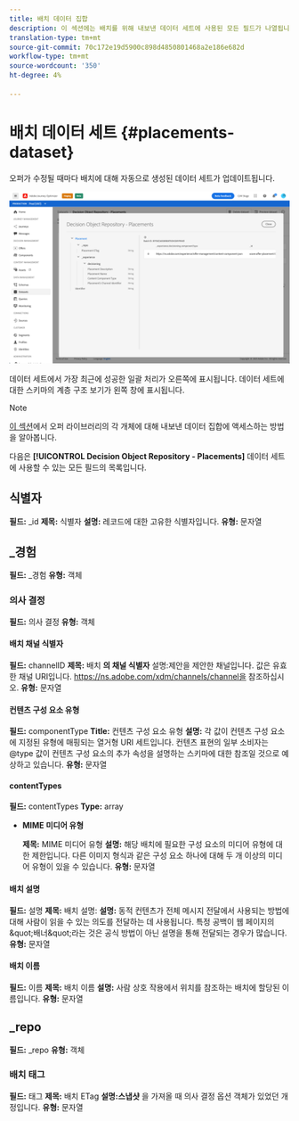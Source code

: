 ```yaml
---
title: 배치 데이터 집합
description: 이 섹션에는 배치를 위해 내보낸 데이터 세트에 사용된 모든 필드가 나열됩니다.
translation-type: tm+mt
source-git-commit: 70c172e19d5900c898d4850801468a2e186e682d
workflow-type: tm+mt
source-wordcount: '350'
ht-degree: 4%

---
```


# 배치 데이터 세트 {#placements-dataset}

오퍼가 수정될 때마다 배치에 대해 자동으로 생성된 데이터 세트가 업데이트됩니다.

![](../../assets/dataset-placements.png)

데이터 세트에서 가장 최근에 성공한 일괄 처리가 오른쪽에 표시됩니다. 데이터 세트에 대한 스키마의 계층 구조 보기가 왼쪽 창에 표시됩니다.

>[!NOTE]
>
>[이 섹션](../export-catalog/access-dataset.md)에서 오퍼 라이브러리의 각 개체에 대해 내보낸 데이터 집합에 액세스하는 방법을 알아봅니다.

다음은 **[!UICONTROL Decision Object Repository - Placements]** 데이터 세트에 사용할 수 있는 모든 필드의 목록입니다.

<!--A placement describes a location or place in a personalized message. It is used to set technical constraints for content that the personalization decision supplies. The placement also represents a request to produce certain types of metrics when an experience event is produced where this placement is involved. For instance, the placement facilitates a personalized clickable image inside an email shown to an end-user. The placement may for instance request from the assembled experience that the click on its image gets reported in an experience event with a metric https://ns.adobe.com/xdm/data/metrics/web/linkclicks and a reference to this placement.-->

## 식별자

**필드:** _id 
**제목:** 식별자 
**설명:** 레코드에 대한 고유한 식별자입니다.
**유형:** 문자열

## _경험

**필드:** _경험 
**유형:** 객체

### 의사 결정

**필드:** 의사 결정 
**유형:** 객체

#### 배치 채널 식별자

**필드:** channelID 
**제목:** 배치
**의 채널 식별자** 설명:제안을 제안한 채널입니다. 값은 유효한 채널 URI입니다. https://ns.adobe.com/xdm/channels/channel을 참조하십시오.
**유형:** 문자열

#### 컨텐츠 구성 요소 유형

**필드:** componentType 
**Title:** 컨텐츠 구성 요소 유형 
**설명:** 각 값이 컨텐츠 구성 요소에 지정된 유형에 매핑되는 열거형 URI 세트입니다. 컨텐츠 표현의 일부 소비자는 @type 값이 컨텐츠 구성 요소의 추가 속성을 설명하는 스키마에 대한 참조일 것으로 예상하고 있습니다.
**유형:** 문자열

#### contentTypes

**필드:** contentTypes 
**Type:** array

* **MIME 미디어 유형**

   **제목:** MIME 미디어 유형
   **설명:** 해당 배치에 필요한 구성 요소의 미디어 유형에 대한 제한입니다. 다른 이미지 형식과 같은 구성 요소 하나에 대해 두 개 이상의 미디어 유형이 있을 수 있습니다.
   **유형:** 문자열

#### 배치 설명

**필드:** 설명 
**제목:** 배치 설명: 
**설명:** 동적 컨텐츠가 전체 메시지 전달에서 사용되는 방법에 대해 사람이 읽을 수 있는 의도를 전달하는 데 사용됩니다. 특정 공백이 웹 페이지의 \&quot;배너\&quot;라는 것은 공식 방법이 아닌 설명을 통해 전달되는 경우가 많습니다.
**유형:** 문자열

#### 배치 이름

**필드:** 이름 
**제목:** 배치 이름 
**설명:** 사람 상호 작용에서 위치를 참조하는 배치에 할당된 이름입니다.
**유형:** 문자열

## _repo

**필드:** _repo 
**유형:** 객체

### 배치 태그

**필드:** 태그 
**제목:** 배치 ETag 
**설명:스냅샷** 을 가져올 때 의사 결정 옵션 객체가 있었던 개정입니다.
**유형:** 문자열
